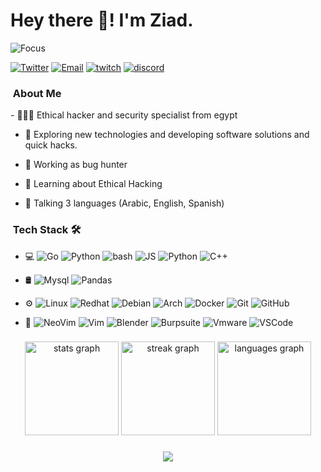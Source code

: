 <h1>Hey there 👋! I'm Ziad.</h1>


![Focus](https://img.shields.io/badge/Focus-Backend-brightgreen)

<a href="https://twitter.com/Zierax_x" target="_blank"><img src="https://img.shields.io/badge/-Twitter-333333?style=flat&logo=twitter" alt="Twitter"></a>
<a href="mailto:zs.01117875692@gmail.com" target="_blank"><img src="https://img.shields.io/badge/-Email-333333?style=flat&logo=gmail" alt="Email"></a>
<a href="twitch.tv/Zierax_x" target="_blank"><img src="https://img.shields.io/badge/-twitch-333333?style=flat&logo=twitch" alt="twitch"></a>
<a href="discotd.com/Zierax" target="_blank"><img src="https://img.shields.io/badge/-discord-333333?style=flat&logo=discord" alt="discord"></a>

<h3>  &nbsp;About Me  </h3>
- 👨🏻‍💻 Ethical hacker and security specialist from egypt

- 🤔 Exploring new technologies and developing software solutions and quick hacks.
  
- 💼 Working as bug hunter
  
- 🌱 Learning about Ethical Hacking
  
- 💬 Talking 3 languages (Arabic, English, Spanish)


<h3>  &nbsp;Tech Stack 🛠 </h3>

- 💻
  ![Go](https://img.shields.io/badge/-Go-333333?style=flat&logo=go)
  ![Python](https://img.shields.io/badge/-Python-333333?style=flat&logo=python)
  ![bash](https://img.shields.io/badge/-bash-333333?style=flat&logo=shell)
  ![JS](https://img.shields.io/badge/-javascript-333333?style=flat&logo=javascript)
  ![Python](https://img.shields.io/badge/-python-333333?style=flat&logo=python)
  ![C++](https://img.shields.io/badge/-c++-333333?style=flat&logo=c++)
  
- 🛢
  ![Mysql](https://img.shields.io/badge/-mysql-333333?style=flat&logo=mysql&logoColor=316192)
  ![Pandas](https://img.shields.io/badge/-pandas-333333?style=flat&logo=pandas&logoColor=316192)
  
- ⚙️
  ![Linux](https://img.shields.io/badge/-Linux-333333?style=flat&logo=linux)
  ![Redhat](https://img.shields.io/badge/-redhat-333333?style=flat&logo=redhat)
  ![Debian](https://img.shields.io/badge/-debian-333333?style=flat&logo=debian)
  ![Arch](https://img.shields.io/badge/-arch-333333?style=flat&logo=archlinux)
  ![Docker](https://img.shields.io/badge/-Dcoker-333333?style=flat&logo=docker)
  ![Git](https://img.shields.io/badge/-Git-333333?style=flat&logo=git)
  ![GitHub](https://img.shields.io/badge/-GitHub-333333?style=flat&logo=github)
  
- 🔧
  ![NeoVim](https://img.shields.io/badge/-NeoVim-333333?style=flat&logo=neovim)
  ![Vim](https://img.shields.io/badge/-Vim-333333?style=flat&logo=vim)
  ![Blender](https://img.shields.io/badge/-blender-333333?style=flat&logo=blender)
  ![Burpsuite](https://img.shields.io/badge/-burpsuite-333333?style=flat&logo=burpsuite)
  ![Vmware](https://img.shields.io/badge/-vmware-333333?style=flat&logo=vmware)
  ![VSCode](https://img.shields.io/badge/-VSCode-333333?style=flat&logo=visualstudiocode&logoColor=277dff)
  

###

<div align="center">
  <img src="https://github-readme-stats.vercel.app/api?username=Zierax&hide_title=false&hide_rank=false&show_icons=true&include_all_commits=true&count_private=true&disable_animations=false&theme=dracula&locale=en&hide_border=false" height="150" alt="stats graph"  />
  <img src="https://streak-stats.demolab.com?user=Zierax&locale=en&mode=daily&theme=dracula&hide_border=false&border_radius=5" height="150" alt="streak graph"  />
  <img src="https://github-readme-stats.vercel.app/api/top-langs?username=Zierax&locale=en&hide_title=false&layout=compact&card_width=320&langs_count=5&theme=dracula&hide_border=false" height="150" alt="languages graph"  />
</div>

###

###

<div align="center">
  <img src="https://profile-counter.glitch.me/Zierax/count.svg?"  />
</div>

###
